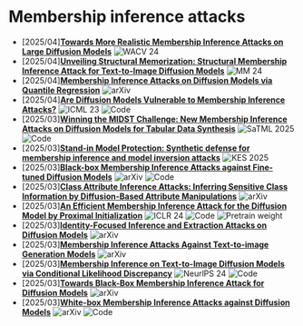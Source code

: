 # Membership inference attacks
- [2025/04]**[Towards More Realistic Membership Inference Attacks on Large Diffusion Models](https://openaccess.thecvf.com/content/WACV2024/html/Dubinski_Towards_More_Realistic_Membership_Inference_Attacks_on_Large_Diffusion_Models_WACV_2024_paper.html)** ![WACV 24](https://img.shields.io/badge/WACV%2024-blue)
- [2025/04]**[Unveiling Structural Memorization: Structural Membership Inference Attack for Text-to-Image Diffusion Models](https://dl.acm.org/doi/abs/10.1145/3664647.3681170)** ![MM 24](https://img.shields.io/badge/MM%2024-blue)
- [2025/04]**[Membership Inference Attacks on Diffusion Models via Quantile Regression](https://arxiv.org/abs/2312.05140)** ![arXiv](https://img.shields.io/badge/arXiv-blue)
- [2025/04]**[Are Diffusion Models Vulnerable to Membership Inference Attacks?](https://proceedings.mlr.press/v202/duan23b.html)** ![ICML 23](https://img.shields.io/badge/ICML%2023-blue) ![Code](https://img.shields.io/badge/Code-violet)
- [2025/03]**[Winning the MIDST Challenge: New Membership Inference Attacks on Diffusion Models for Tabular Data Synthesis](https://arxiv.org/abs/2503.12008)** ![SaTML 2025](https://img.shields.io/badge/SaTML%202025-blue) ![Code](https://img.shields.io/badge/Code-violet)
- [2025/03]**[Stand-in Model Protection: Synthetic defense for membership inference and model inversion attacks](https://www.sciencedirect.com/science/article/pii/S0950705125003867)** ![KES 2025](https://img.shields.io/badge/KES%202025-blue) 
- [2025/03]**[Black-box Membership Inference Attacks against Fine-tuned Diffusion Models](https://arxiv.org/abs/2312.08207)** ![arXiv](https://img.shields.io/badge/arXiv-blue) ![Code](https://img.shields.io/badge/Code-violet)
- [2025/03]**[Class Attribute Inference Attacks: Inferring Sensitive Class Information by Diffusion-Based Attribute Manipulations](https://arxiv.org/abs/2303.09289)**  ![arXiv](https://img.shields.io/badge/arXiv-blue)
- [2025/03]**[An Efficient Membership Inference Attack for the Diffusion Model by Proximal Initialization](https://arxiv.org/abs/2305.18355)** ![ICLR 24](https://img.shields.io/badge/ICLR%2024-blue) ![Code](https://img.shields.io/badge/Code-violet) ![Pretrain weight](https://img.shields.io/badge/Pretrain%20weight-important)
- [2025/03]**[Identity-Focused Inference and Extraction Attacks on Diffusion Models](https://arxiv.org/abs/2410.10177)** ![arXiv](https://img.shields.io/badge/arXiv-blue)
- [2025/03]**[Membership Inference Attacks Against Text-to-image Generation Models](https://arxiv.org/abs/2210.00968)** ![arXiv](https://img.shields.io/badge/arXiv-blue)
- [2025/03]**[Membership Inference on Text-to-Image Diffusion Models via Conditional Likelihood Discrepancy](https://proceedings.neurips.cc/paper_files/paper/2024/hash/874411a224a1934b80d499068384808b-Abstract-Conference.html)** ![NeurlPS 24](https://img.shields.io/badge/NeuraIPS%2024-blue) ![Code](https://img.shields.io/badge/Code-violet)
- [2025/03]**[Towards Black-Box Membership Inference Attack for Diffusion Models](https://arxiv.org/abs/2405.20771)** ![arXiv](https://img.shields.io/badge/arXiv-blue)
- [2025/03]**[White-box Membership Inference Attacks against Diffusion Models](https://arxiv.org/abs/2308.06405)** ![arXiv](https://img.shields.io/badge/arXiv-blue) ![Code](https://img.shields.io/badge/Code-violet)
